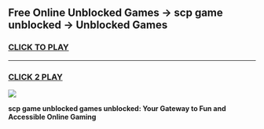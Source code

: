 
## Free Online Unblocked Games → scp game unblocked → Unblocked Games
<h3>
<a href="https://premium.freeplayer.one?title=scp_game_unblocked&ref=21F">CLICK TO PLAY</a></h3>
<hr>

<h3>
<a href="https://premium.freeplayer.one?title=scp_game_unblocked&ref=21F">CLICK 2 PLAY</a>
  
</h3>

<a href="https://premium.freeplayer.one?title=scp_game_unblocked&ref=21F/"><img src="https://clearcache.store/games.png"></a>


**scp game unblocked games unblocked: Your Gateway to Fun and Accessible Online Gaming**
